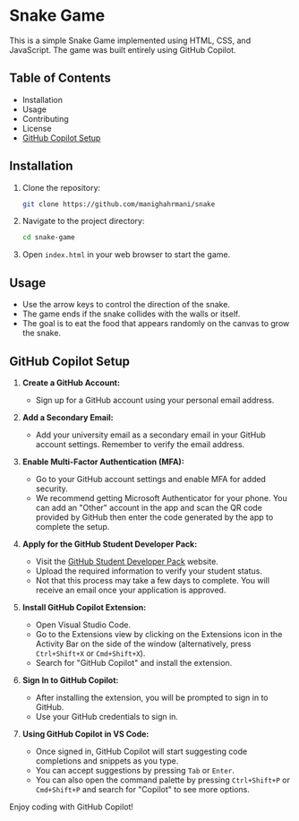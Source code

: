 # Snake Game

This is a simple Snake Game implemented using HTML, CSS, and JavaScript. The game was built entirely using GitHub Copilot.

## Table of Contents

- Installation
- Usage
- Contributing
- License
- [GitHub Copilot Setup](#github-copilot-setup)

## Installation

1. Clone the repository:
    ```sh
    git clone https://github.com/manighahrmani/snake
    ```
2. Navigate to the project directory:
    ```sh
    cd snake-game
    ```
3. Open `index.html` in your web browser to start the game.

## Usage

- Use the arrow keys to control the direction of the snake.
- The game ends if the snake collides with the walls or itself.
- The goal is to eat the food that appears randomly on the canvas to grow the snake.

## GitHub Copilot Setup

1. **Create a GitHub Account:**
   - Sign up for a GitHub account using your personal email address.

2. **Add a Secondary Email:**
   - Add your university email as a secondary email in your GitHub account settings. Remember to verify the email address.

3. **Enable Multi-Factor Authentication (MFA):**
   - Go to your GitHub account settings and enable MFA for added security.
   - We recommend getting Microsoft Authenticator for your phone. You can add an "Other" account in the app and scan the QR code provided by GitHub then enter the code generated by the app to complete the setup.

4. **Apply for the GitHub Student Developer Pack:**
   - Visit the [GitHub Student Developer Pack](https://education.github.com/pack) website.
   - Upload the required information to verify your student status.
   - Not that this process may take a few days to complete. You will receive an email once your application is approved.

5. **Install GitHub Copilot Extension:**
   - Open Visual Studio Code.
   - Go to the Extensions view by clicking on the Extensions icon in the Activity Bar on the side of the window (alternatively, press `Ctrl+Shift+X` or `Cmd+Shift+X`).
   - Search for "GitHub Copilot" and install the extension.

6. **Sign In to GitHub Copilot:**
   - After installing the extension, you will be prompted to sign in to GitHub.
   - Use your GitHub credentials to sign in.

7. **Using GitHub Copilot in VS Code:**
   - Once signed in, GitHub Copilot will start suggesting code completions and snippets as you type.
   - You can accept suggestions by pressing `Tab` or `Enter`.
   - You can also open the command palette by pressing `Ctrl+Shift+P` or `Cmd+Shift+P` and search for "Copilot" to see more options.

Enjoy coding with GitHub Copilot!
